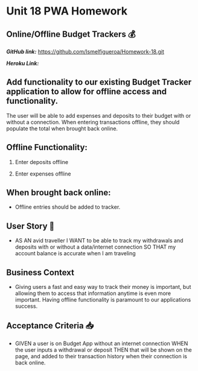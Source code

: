 # Unit 18 PWA Homework 

## Online/Offline Budget Trackers :moneybag: 

***GitHub link:*** https://github.com/Ismelfigueroa/Homework-18.git

***Heroku Link:*** 

## Add functionality to our existing Budget Tracker application to allow for offline access and functionality.

The user will be able to add expenses and deposits to their budget with or without a connection. When entering transactions offline, they should populate the total when brought back online.

## Offline Functionality:

  1. Enter deposits offline

  2. Enter expenses offline

## When brought back online:

  * Offline entries should be added to tracker.

## User Story :page_facing_up:

* AS AN avid traveller
I WANT to be able to track my withdrawals and deposits with or without a data/internet connection
SO THAT my account balance is accurate when I am traveling

## Business Context 

* Giving users a fast and easy way to track their money is important, but allowing them to access that information anytime is even more important. Having offline functionality is paramount to our applications success.


## Acceptance Criteria :inbox_tray:

* GIVEN a user is on Budget App without an internet connection
WHEN the user inputs a withdrawal or deposit
THEN that will be shown on the page, and added to their transaction history when their connection is back online.


